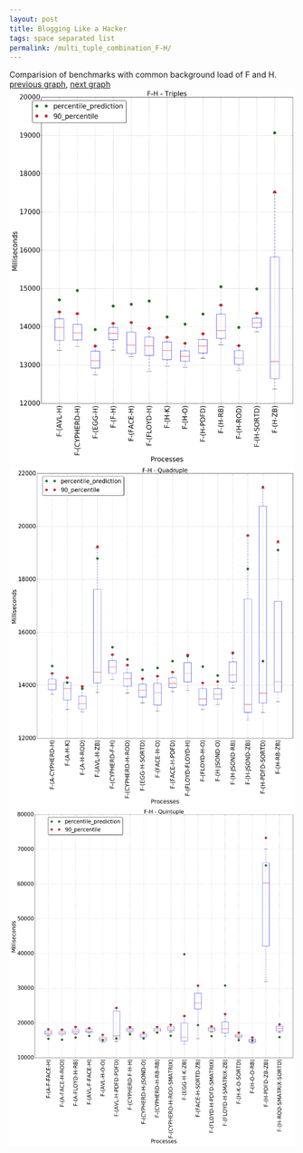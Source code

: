 ```yaml
---
layout: post
title: Blogging Like a Hacker
tags: space separated list
permalink: /multi_tuple_combination_F-H/
---
```


Comparision of benchmarks with common background load of F and H.
[previous graph](./multi_tuple_combination_F-F/), [next graph](./multi_tuple_combination_F-JSOND/)
<img src="./images/triple/F/F-H_box.png" alt="graph figure"><img src="./images/quadruple/F/F-H_box.png" alt="graph figure"><img src="./images/quintuple/F/F-H_box.png" alt="graph figure">